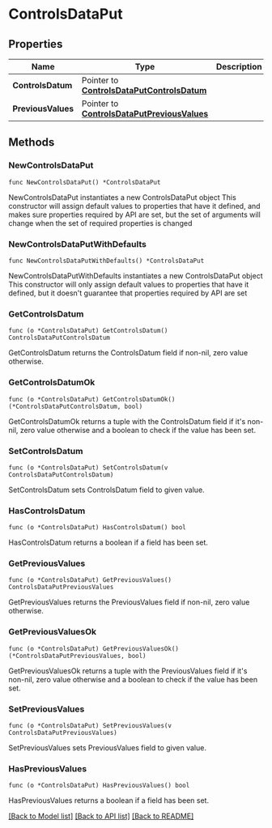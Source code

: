 # ControlsDataPut

## Properties

Name | Type | Description | Notes
------------ | ------------- | ------------- | -------------
**ControlsDatum** | Pointer to [**ControlsDataPutControlsDatum**](ControlsDataPutControlsDatum.md) |  | [optional] 
**PreviousValues** | Pointer to [**ControlsDataPutPreviousValues**](ControlsDataPutPreviousValues.md) |  | [optional] 

## Methods

### NewControlsDataPut

`func NewControlsDataPut() *ControlsDataPut`

NewControlsDataPut instantiates a new ControlsDataPut object
This constructor will assign default values to properties that have it defined,
and makes sure properties required by API are set, but the set of arguments
will change when the set of required properties is changed

### NewControlsDataPutWithDefaults

`func NewControlsDataPutWithDefaults() *ControlsDataPut`

NewControlsDataPutWithDefaults instantiates a new ControlsDataPut object
This constructor will only assign default values to properties that have it defined,
but it doesn't guarantee that properties required by API are set

### GetControlsDatum

`func (o *ControlsDataPut) GetControlsDatum() ControlsDataPutControlsDatum`

GetControlsDatum returns the ControlsDatum field if non-nil, zero value otherwise.

### GetControlsDatumOk

`func (o *ControlsDataPut) GetControlsDatumOk() (*ControlsDataPutControlsDatum, bool)`

GetControlsDatumOk returns a tuple with the ControlsDatum field if it's non-nil, zero value otherwise
and a boolean to check if the value has been set.

### SetControlsDatum

`func (o *ControlsDataPut) SetControlsDatum(v ControlsDataPutControlsDatum)`

SetControlsDatum sets ControlsDatum field to given value.

### HasControlsDatum

`func (o *ControlsDataPut) HasControlsDatum() bool`

HasControlsDatum returns a boolean if a field has been set.

### GetPreviousValues

`func (o *ControlsDataPut) GetPreviousValues() ControlsDataPutPreviousValues`

GetPreviousValues returns the PreviousValues field if non-nil, zero value otherwise.

### GetPreviousValuesOk

`func (o *ControlsDataPut) GetPreviousValuesOk() (*ControlsDataPutPreviousValues, bool)`

GetPreviousValuesOk returns a tuple with the PreviousValues field if it's non-nil, zero value otherwise
and a boolean to check if the value has been set.

### SetPreviousValues

`func (o *ControlsDataPut) SetPreviousValues(v ControlsDataPutPreviousValues)`

SetPreviousValues sets PreviousValues field to given value.

### HasPreviousValues

`func (o *ControlsDataPut) HasPreviousValues() bool`

HasPreviousValues returns a boolean if a field has been set.


[[Back to Model list]](../README.md#documentation-for-models) [[Back to API list]](../README.md#documentation-for-api-endpoints) [[Back to README]](../README.md)


